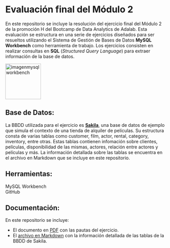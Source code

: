 # Evaluación final del Módulo 2 

En este repositorio se incluye la resolución del ejercicio final del Módulo 2 de la promoción H del Bootcamp de Data Analytics de Adalab. Esta evaluación se estructura en una serie de ejercicios diseñados para ser resueltos utilizando el Sistema de Gestión de Bases de Datos __MySQL Workbench__ como herramienta de trabajo. Los ejercicios consisten en realizar consultas en __SQL__ (*Structured Query Language*) para extraer información de la base de datos.

<img width="111" alt="imagenmysqlworkbench" src="https://github.com/s-armeni/promo-H-DA-modulo2-evaluacion-final-Sharon_Armeni/assets/164790212/07ecab97-860d-4810-9349-255edb5769e3">


## Base de Datos:
La BBDD utilizada para el ejercicio es [__Sakila__](https://dev.mysql.com/doc/sakila/en/), una base de datos de ejemplo que simula el contexto de una tienda de alquiler de películas. Su estructura consta de varias tablas como customer, film, actor, rental, category, inventory, entre otras. Estas tablas contienen infomación sobre clientes, películas, disponibilidad de las mismas, actores, relación entre actores y películas y más. La información detallada sobre las tablas se encuentra en el archivo en Markdown que se incluye en este repositorio.

## Herramientas:
MySQL Workbench  
GitHub

## Documentación:
En este repositorio se incluye:  
- El documento en [PDF](https://github.com/s-armeni/promo-H-DA-modulo2-evaluacion-final-Sharon_Armeni/blob/main/ejercicio-final-modulo-2-PROMO-H.pdf) con las pautas del ejercicio.
- El [archivo en Markdown](https://github.com/s-armeni/promo-H-DA-modulo2-evaluacion-final-Sharon_Armeni/blob/main/detalle-bbdd-sakila.md) con la información detallada de las tablas de la BBDD de Sakila.

